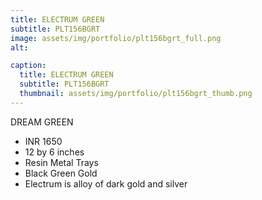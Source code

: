 ```yaml
---
title: ELECTRUM GREEN
subtitle: PLT156BGRT
image: assets/img/portfolio/plt156bgrt_full.png
alt: 

caption:
  title: ELECTRUM GREEN
  subtitle: PLT156BGRT
  thumbnail: assets/img/portfolio/plt156bgrt_thumb.png
---
```

DREAM GREEN

- INR 1650
- 12 by 6 inches
- Resin Metal Trays
- Black Green Gold
- Electrum is alloy of dark gold and silver
